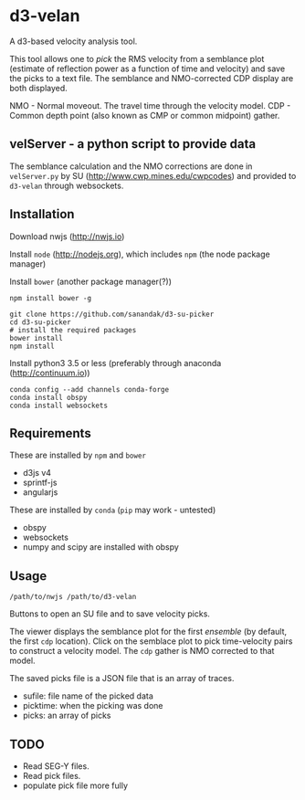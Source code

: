 # d3-velan

A d3-based velocity analysis tool.

This tool allows one to _pick_ the RMS velocity from a semblance
plot (estimate of reflection power as a function of time and velocity)
and save the picks to a text file.  The semblance and NMO-corrected
CDP display are both displayed.

NMO - Normal moveout.  The travel time through the velocity model.
CDP - Common depth point (also known as CMP or common midpoint) gather.

## velServer - a python script to provide data

The semblance calculation and the NMO corrections are done in `velServer.py`
by SU (http://www.cwp.mines.edu/cwpcodes) and provided to `d3-velan` through
websockets.

## Installation

Download nwjs  (http://nwjs.io)

Install `node` (http://nodejs.org), which includes `npm` (the node
package manager)

Install `bower` (another package manager(?))

    npm install bower -g

    git clone https://github.com/sanandak/d3-su-picker
    cd d3-su-picker
    # install the required packages
    bower install
    npm install

Install python3 3.5 or less (preferably through anaconda (http://continuum.io))

    conda config --add channels conda-forge
    conda install obspy
    conda install websockets

## Requirements

  These are installed by `npm` and `bower`
  - d3js v4
  - sprintf-js
  - angularjs

  These are installed by `conda` (`pip` may work - untested)
  - obspy
  - websockets
  - numpy and scipy are installed with obspy

## Usage

    /path/to/nwjs /path/to/d3-velan

  Buttons to open an SU file and to save velocity picks.

The viewer displays the semblance plot for the
first _ensemble_ (by default, the first `cdp` location).
Click on the semblace plot to pick time-velocity pairs to construct
a velocity model.  The `cdp` gather is NMO corrected to that model.


The saved picks file is a JSON file that is an array of traces.
- sufile: file name of the picked data
- picktime: when the picking was done
- picks: an array of picks

## TODO

  - Read SEG-Y files.
  - Read pick files.
  - populate pick file more fully
